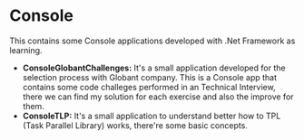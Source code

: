 # Console
This contains some Console applications developed with .Net Framework as learning.

- **ConsoleGlobantChallenges:**
It's a small application developed for the selection process with Globant company. This is a Console app that contains some code challeges performed in an Technical Interview, there we can find my solution for each exercise and also the improve for them.
- **ConsoleTLP:**
It's a small application to understand better how to TPL (Task Parallel Library) works, there're some basic concepts.
